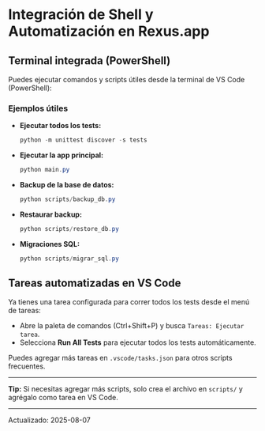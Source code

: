 # Integración de Shell y Automatización en Rexus.app

## Terminal integrada (PowerShell)

Puedes ejecutar comandos y scripts útiles desde la terminal de VS Code (PowerShell):

### Ejemplos útiles

- **Ejecutar todos los tests:**
  ```powershell
  python -m unittest discover -s tests
  ```
- **Ejecutar la app principal:**
  ```powershell
  python main.py
  ```
- **Backup de la base de datos:**
  ```powershell
  python scripts/backup_db.py
  ```
- **Restaurar backup:**
  ```powershell
  python scripts/restore_db.py
  ```
- **Migraciones SQL:**
  ```powershell
  python scripts/migrar_sql.py
  ```

## Tareas automatizadas en VS Code

Ya tienes una tarea configurada para correr todos los tests desde el menú de tareas:

- Abre la paleta de comandos (Ctrl+Shift+P) y busca `Tareas: Ejecutar tarea`.
- Selecciona **Run All Tests** para ejecutar todos los tests automáticamente.

Puedes agregar más tareas en `.vscode/tasks.json` para otros scripts frecuentes.

---

**Tip:** Si necesitas agregar más scripts, solo crea el archivo en `scripts/` y agrégalo como tarea en VS Code.

---

Actualizado: 2025-08-07
